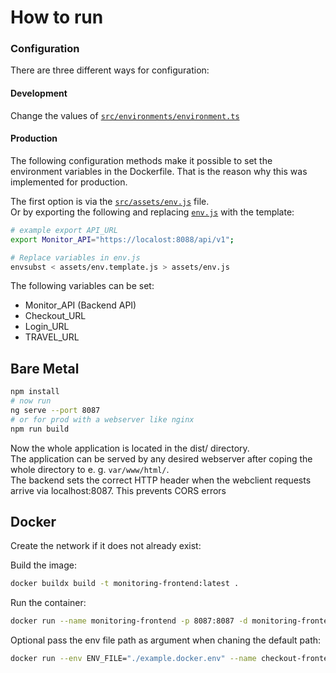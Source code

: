 # How to run 
### Configuration
There are three different ways for configuration:

#### Development
Change the values of [`src/environments/environment.ts`](src/environments/enviroment.ts)

#### Production
The following configuration methods make it possible to set the environment variables in the Dockerfile. That is the reason why this was implemented for production.  

The first option is via the [`src/assets/env.js`](src/assets/env.js) file.  
Or by exporting the following and replacing [`env.js`](src/assets/env.js) with the template:
```bash
# example export API_URL
export Monitor_API="https://localost:8088/api/v1";

# Replace variables in env.js
envsubst < assets/env.template.js > assets/env.js
```
The following variables can be set:
- Monitor_API (Backend API)
- Checkout_URL
- Login_URL
- TRAVEL_URL

## Bare Metal
```bash
npm install 
# now run 
ng serve --port 8087 
# or for prod with a webserver like nginx
npm run build
```
Now the whole application is located in the dist/ directory.<br>
The application can be served by any desired webserver after coping the whole directory to e. g. `var/www/html/`.<br>
The backend sets the correct HTTP header when the webclient requests arrive via localhost:8087. This prevents CORS errors

## Docker
Create the network if it does not already exist:

Build the image:
```bash
docker buildx build -t monitoring-frontend:latest .
```

Run the container:
```bash
docker run --name monitoring-frontend -p 8087:8087 -d monitoring-frontend
```

Optional pass the env file path as argument when chaning the default path:
```bash
docker run --env ENV_FILE="./example.docker.env" --name checkout-frontend --network checkout -p 8087:8087 -d checkout-frontend

